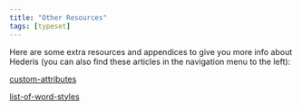 ```yaml
---
title: "Other Resources"
tags: [typeset]
---
```

 
<html><body><section data-type="chapter" class="hsecchapter" data-hederis-type="hsecchapter" id="intro-resources" data-pi-attrs="id: intro-resources; data-tags: typeset;" role="doc-chapter" data-tags="typeset" data-author-name=" " data-book-title=" " title="Other Resources"><p class="hblkp" data-hederis-type="hblkp" id="pMAbI9m2T">Here are some extra resources and appendices to give you more info about Hederis (you can also find these articles in the navigation menu to the left): </p><p class="hblkp" data-hederis-type="hblkp" id="pOmgrbSIV"><a href="{% link _docs/custom-attributes.md %}" class="hspana" data-hederis-type="hspana" id="pygIdd5d8">custom-attributes</a></p><p class="hblkp" data-hederis-type="hblkp" id="pqpOF2Tln"><a href="{% link _docs/list-of-word-styles.md %}" class="hspana" data-hederis-type="hspana" id="pMBlqhb5G">list-of-word-styles</a></p></section></body></html>
